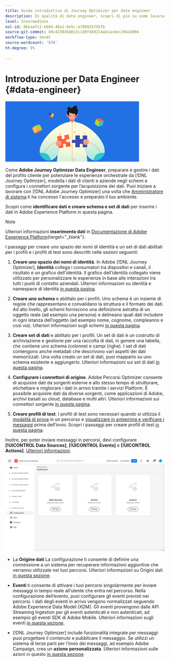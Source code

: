 ```yaml
---
title: Guida introduttiva di Journey Optimizer per data engineer
description: In qualità di data engineer, scopri di più su come lavorare con Journey Optimizer
level: Intermediate
exl-id: 8beaafc2-e68d-46a1-be5c-e70892575bfb
source-git-commit: 40c42303b8013c1d9f4dd214ab1acbec2942e094
workflow-type: tm+mt
source-wordcount: '574'
ht-degree: 9%

---
```


# Introduzione per Data Engineer {#data-engineer}

![ingegnere informatico](assets/do-not-localize/user-1.png)

Come **Adobe Journey Optimizer Data Engineer**, preparare e gestire i dati del profilo cliente per potenziare le esperienze orchestrate da [!DNL Journey Optimizer], modella i dati di clienti e aziende negli schemi e configura i connettori sorgente per l’acquisizione dei dati. Puoi iniziare a lavorare con [!DNL Adobe Journey Optimizer] una volta che [Amministratore di sistema](administrator.md) ti ha concesso l&#39;accesso e preparato il tuo ambiente.


Scopri come **identificare dati e creare schema e set di dati** per inserire i dati in Adobe Experience Platform in questa pagina.

>[!NOTE]
>
>Ulteriori informazioni **inserimento dati** in [Documentazione di Adobe Experience Platform](https://experienceleague.adobe.com/docs/experience-platform/ingestion/home.html?lang=it){target=&quot;_blank&quot;}.

I passaggi per creare uno spazio dei nomi di identità e un set di dati abilitati per i profili e i profili di test sono descritti nelle sezioni seguenti:

1. **Creare uno spazio dei nomi di identità**. In Adobe [!DNL Journey Optimizer], **Identità** collega i consumatori tra dispositivi e canali, il risultato è un grafico dell&#39;identità. Il grafico dell’identità collegato viene utilizzato per personalizzare le esperienze in base alle interazioni tra tutti i punti di contatto aziendali.  Ulteriori informazioni su identità e namespace di identità [in questa pagina](../../segment/get-started-identity.md).

1. **Creare uno schema** e abilitalo per i profili. Uno schema è un insieme di regole che rappresentano e convalidano la struttura e il formato dei dati. Ad alto livello, gli schemi forniscono una definizione astratta di un oggetto reale (ad esempio una persona) e delineano quali dati includere in ogni istanza dell’oggetto (ad esempio nome, cognome, compleanno e così via).  Ulteriori informazioni sugli schemi [in questa pagina](../get-started-schemas.md).

1. **Creare set di dati** e abilitalo per i profili. Un set di dati è un costrutto di archiviazione e gestione per una raccolta di dati, in genere una tabella, che contiene uno schema (colonne) e campi (righe). I set di dati contengono anche metadati che descrivono vari aspetti dei dati memorizzati. Una volta creato un set di dati, puoi mapparlo su uno schema esistente e aggiungerlo. Ulteriori informazioni sui set di dati [in questa pagina](../get-started-datasets.md).

1. **Configurare i connettori di origine**. Adobe Percorsi Optimizer consente di acquisire dati da sorgenti esterne e allo stesso tempo di strutturare, etichettare e migliorare i dati in arrivo tramite i servizi Platform. È possibile acquisire dati da diverse sorgenti, come applicazioni di Adobe, archivi basati su cloud, database e molti altri. Ulteriori informazioni sui connettori sorgente [in questa pagina](../get-started-sources.md).

1. **Creare profili di test**. I profili di test sono necessari quando si utilizza il [modalità di prova](../../building-journeys/testing-the-journey.md) in un percorso e [visualizzare in anteprima e verificare i messaggi](../../design/preview.md) prima dell’invio. Scopri i passaggi per creare profili di test [in questa pagina](../../segment/creating-test-profiles.md).


Inoltre, per poter inviare messaggi in percorsi, devi configurare **[!UICONTROL Data Sources]**, **[!UICONTROL Events]** e **[!UICONTROL Actions]**. [Ulteriori informazioni](../../configuration/about-data-sources-events-actions.md).

![](../assets/admin-menu.png)

* La **Origine dati** La configurazione ti consente di definire una connessione a un sistema per recuperare informazioni aggiuntive che verranno utilizzate nei tuoi percorsi. Ulteriori informazioni su Origini dati [in questa sezione](../../datasource/about-data-sources.md).

* **Eventi** ti consente di attivare i tuoi percorsi singolarmente per inviare messaggi in tempo reale all’utente che entra nel percorso. Nella configurazione dell’evento, puoi configurare gli eventi previsti nei percorsi. I dati degli eventi in arrivo vengono normalizzati seguendo Adobe Experience Data Model (XDM). Gli eventi provengono dalle API Streaming Ingestion per gli eventi autenticati e non autenticati, ad esempio gli eventi SDK di Adobe Mobile. Ulteriori informazioni sugli eventi [in questa sezione](../../event/about-events.md).

* [!DNL Journey Optimizer] include funzionalità integrate per messaggi: puoi progettare il contenuto e pubblicare il messaggio. Se utilizzi un sistema di terze parti per l’invio dei messaggi, ad esempio Adobe Campaign, crea un **azione personalizzata**. Ulteriori informazioni sulle azioni in questo [in questa sezione](../../action/action.md).
